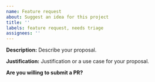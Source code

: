 ```yaml
---
name: Feature request
about: Suggest an idea for this project
title: ''
labels: feature request, needs triage
assignees: ''
---
```


**Description:**
Describe your proposal.

**Justification:**
Justification or a use case for your proposal.

**Are you willing to submit a PR?**
<!--- We accept contributions! -->
